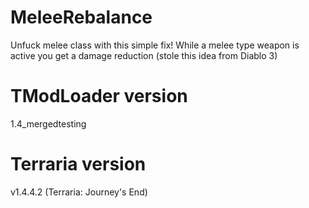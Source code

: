 # MeleeRebalance
Unfuck melee class with this simple fix!
While a melee type weapon is active you get a damage reduction (stole this idea from Diablo 3)

# TModLoader version
1.4_mergedtesting

# Terraria version
v1.4.4.2 (Terraria: Journey's End)
